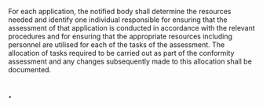 For each  application, the notified body  shall determine  the  resources needed  and  identify  one individual responsible  for  ensuring  that  the  assessment  of  that  application  is  conducted  in  accordance  with  the  relevant procedures  and  for  ensuring  that  the  appropriate  resources  including  personnel  are  utilised  for  each  of  the  tasks of  the  assessment.  The  allocation  of  tasks  required  to  be  carried  out  as  part  of  the  conformity  assessment  and any changes subsequently made to this allocation shall be documented.
## . 